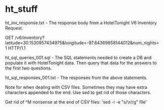 # ht_stuff

ht_inv_response.txt - The response body from a HotelTonight V6 Inventory Request.

  GET /v6/inventory?latitude=30.1530957434975&longitude=-97.84369858144012&num_nights=1 HTTP/1.1
  
ht_sql_queries_001.sql - The SQL statements needed to create a DB and populate it with HotelTonight data. Then query that data for the answers to the first two questions.

ht_sql_responses_001.txt - The responses from the above statements.

Note for when dealing with CSV files. Sometimes they may have extra characters appended to the end. Use sed to get rid of those characters.

Get rid of ^M nonsense at the end of CSV files: 'sed -i -e "s/\r//g" file'
